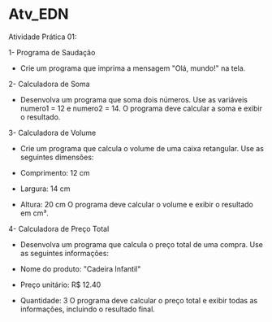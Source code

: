 # Atv_EDN

Atividade Prática 01:

1- Programa de Saudação
* Crie um programa que imprima a mensagem "Olá, mundo!" na tela.

2- Calculadora de Soma
* Desenvolva um programa que soma dois números. Use as variáveis numero1 = 12 e numero2 = 14. O programa deve calcular a soma e exibir o resultado.

3- Calculadora de Volume
* Crie um programa que calcula o volume de uma caixa retangular. Use as seguintes dimensões:

* Comprimento: 12 cm
* Largura: 14 cm
* Altura: 20 cm
O programa deve calcular o volume e exibir o resultado em cm³.

4- Calculadora de Preço Total
* Desenvolva um programa que calcula o preço total de uma compra. Use as seguintes informações:

* Nome do produto: "Cadeira Infantil"
* Preço unitário: R$ 12.40
* Quantidade: 3
O programa deve calcular o preço total e exibir todas as informações, incluindo o resultado final.
